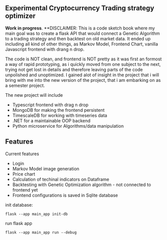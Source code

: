 ## Experimental Cryptocurrency Trading strategy optimizer

**Work in progress**. 
**DISCLAIMER: This is a code sketch book where my main goal was to create a flask API that would connect a Genetic Algorithm to a trading strategy and then backtest on old market data.
It ended up including all kind of other things, as Markov Model, Frontend Chart, vanilla Javascript frontend with drang n drop.

The code is NOT clean, and frontend is NOT pretty as it was first an formost a way of rapid prototyping, as i quickly moved from one subject to the next, trying not get lost in details and therefore leaving parts of the code unpolished and unoptimized.
I gained alot of insight in the project that i will bring with me into the new version of the project, that i am embarking on as a semester project.

The new project will include

- Typescript frontend with drag n drop
- MongoDB for making the frontend persistent
- TimescaleDB for working with timeseries data
- .NET for a maintainable OOP backend
- Python microservice for Algorithms/data manipulation

## Features
Current features
- Login
- Markov Model image generation
- Price chart
- Calculation of techinal indicators on Dataframe
- Backtesting with Genetic Optimization algorithm - not connected to frontend yet
- Frontend configurations is saved in Sqlite database

init database:

```
flask --app main_app init-db
```

run flask app

```
flask --app main_app run --debug

```



